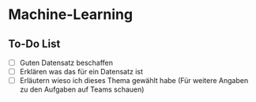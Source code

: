 # Machine-Learning

## To-Do List
- [ ] Guten Datensatz beschaffen
- [ ] Erklären was das für ein Datensatz ist
- [ ] Erläutern wieso ich dieses Thema gewählt habe
(Für weitere Angaben zu den Aufgaben auf Teams schauen)
